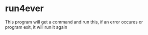 # run4ever
This program will get a command and run this, if an error occures or program exit, it will run it again
